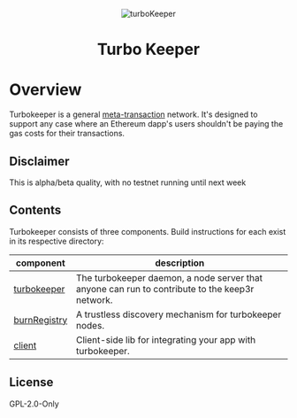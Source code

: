 <p align="center">
  <img src="https://raw.githubusercontent.com/sambacha/turbokeeper-beta/master/docs/cover.png" alt="turboKeeper">
</p>

<h1 align="center">
  Turbo Keeper
</h3>

<p align="center">

</p>

# Overview

Turbokeeper is a general [meta-transaction](https://medium.com/@austin_48503/ethereum-meta-transactions-90ccf0859e84)
network. It's designed to support any case where an Ethereum dapp's users shouldn't be paying the gas costs for their transactions.

## Disclaimer

This is alpha/beta quality, with no testnet running until next week
## Contents

Turbokeeper consists of three components. Build instructions for each exist in its respective directory:

| component                                                                         | description                                                                                     |
| --------------------------------------------------------------------------------- | ----------------------------------------------------------------------------------------------- |
| [turbokeeper](https://github.com/sambacha/turbokeeper/tree/master/turbokeeperhd)     | The turbokeeper daemon, a node server that anyone can run to contribute to the keep3r network. |
| [burnRegistry](https://github.com/sambacha/turbokeeper/tree/master/burnRegistry) | A trustless discovery mechanism for turbokeeper nodes.                                            |
| [client](https://github.com/sambacha/turbokeeper/tree/master/client)             | Client-side lib for integrating your app with turbokeeper.                                        |

## License 

GPL-2.0-Only
